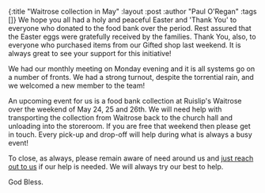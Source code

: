 {:title "Waitrose collection in May"
 :layout :post
 :author "Paul O'Regan"
 :tags []}
We hope you all had a holy and peaceful Easter and 'Thank You' to everyone who donated to the food bank over the period. Rest assured that the Easter eggs were gratefully received by the families. Thank You, also, to everyone who purchased items from our Gifted shop last weekend. It is always great to see your support for this initiative!

We had our monthly meeting on Monday evening and it is all systems go on a number of fronts. We had a strong turnout, despite the torrential rain, and we welcomed a new member to the team!

An upcoming event for us is a food bank collection at Ruislip's Waitrose over the weekend of May 24, 25 and 26th. We will need help with transporting the collection from Waitrose back to the church hall and unloading into the storeroom. If you are free that weekend then please get in touch. Every pick-up and drop-off will help during what is always a busy event!

To close, as always, please remain aware of need around us and [just reach out to us](../../pages-output/contact/) if our help is needed. We will always try our best to help.

God Bless.

